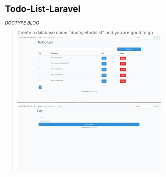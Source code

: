 # Todo-List-Laravel
*DOCTYPE BLOG*
>Create a database name "doctypetodolist" and you are good to go
![](screenshots/1.jpg)
![](screenshots/2.jpg)
